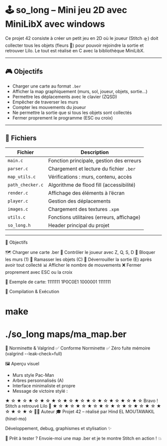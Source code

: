 # 🕹️ so_long – Mini jeu 2D avec MiniLibX avec windows

Ce projet 42 consiste à créer un petit jeu en 2D où le joueur (Stitch 🛸) doit collecter tous les objets (fleurs 🌺) pour pouvoir rejoindre la sortie et retrouver Lilo. Le tout est réalisé en C avec la bibliothèque MiniLibX.

---

## 🎮 Objectifs

- Charger une carte au format `.ber`
- Afficher la map graphiquement (murs, sol, joueur, objets, sortie…)
- Permettre les déplacements avec le clavier (ZQSD)
- Empêcher de traverser les murs
- Compter les mouvements du joueur
- Ne permettre la sortie que si tous les objets sont collectés
- Fermer proprement le programme (ESC ou croix)

---

## 📁 Fichiers

| Fichier              | Description                                       |
|----------------------|---------------------------------------------------|
| `main.c`             | Fonction principale, gestion des erreurs          |
| `parser.c`           | Chargement et lecture du fichier `.ber`          |
| `map_utils.c`        | Vérifications : murs, contenu, accès              |
| `path_checker.c`     | Algorithme de flood fill (accessibilité)         |
| `render.c`           | Affichage des éléments à l’écran                  |
| `player.c`           | Gestion des déplacements                         |
| `images.c`           | Chargement des textures `.xpm`                   |
| `utils.c`            | Fonctions utilitaires (erreurs, affichage)       |
| `so_long.h`          | Header principal du projet                        |

---

🧱 Objectifs

🗺️ Charger une carte .ber
🧍 Contrôler le joueur avec Z, Q, S, D
🧱 Bloquer les murs (1)
🌺 Ramasser les objets (C)
🚪 Déverrouiller la sortie (E) après avoir tout collecté
📊 Afficher le nombre de mouvements
❌ Fermer proprement avec ESC ou la croix

📂 Exemple de carte:
1111111
1P0C0E1
1000001
1111111

🔧 Compilation & Exécution
# make
# ./so_long maps/ma_map.ber

🧪 Norminette & Valgrind
✅ Conforme Norminette
✅ Zéro fuite mémoire (valgrind --leak-check=full)

🖼️ Aperçu visuel
* Murs style Pac-Man
* Arbres personnalisés (A)
* Interface minimaliste et propre
* Message de victoire stylé :

★ ☆ ★ ☆ ★ ☆ ★ ☆ ★ ☆ ★ ☆ ★ ☆ ★ ☆ ★ ☆ ★ ☆ ★ ☆ ★ ☆
    Bravo ! Stitch a retrouvé Lilo 🌺
★ ☆ ★ ☆ ★ ☆ ★ ☆ ★ ☆ ★ ☆ ★ ☆ ★ ☆ ★ ☆ ★ ☆ ★ ☆ ★ ☆
👨‍💻 Auteur
🎓 Projet 42 – réalisé par Hind EL MOUTAWAKIL (hinel-mo)

Développement, debug, graphismes et stylisation ✨

📎 Prêt à tester ? Envoie-moi une map .ber et je te montre Stitch en action ! 💥
